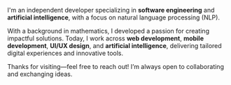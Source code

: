 I'm an independent developer specializing in **software engineering** and **artificial intelligence**, with a focus on natural language processing (NLP).

With a background in mathematics, I developed a passion for creating impactful solutions. Today, I work across **web development**, **mobile development**, **UI/UX design**, and **artificial intelligence**, delivering tailored digital experiences and innovative tools.

Thanks for visiting—feel free to reach out! I’m always open to collaborating and exchanging ideas.
